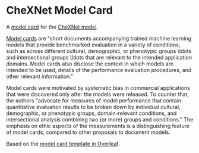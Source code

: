# CheXNet Model Card

A [model card](https://arxiv.org/abs/1810.03993) for the [CheXNet model](https://arxiv.org/abs/1711.05225).

[Model cards](https://arxiv.org/abs/1810.03993) are "short documents accompanying trained machine learning models that provide benchmarked evaluation in a variety of conditions, such as across different cultural, demographic, or phenotypic groups \ldots and intersectional groups \ldots that are relevant to the intended application domains. Model cards also disclose the context in which models are intended to be used, details of the performance evaluation procedures, and other relevant information."

Model cards were motivated by systematic bias in commercial applications that were discovered only after the models were released. To counter that, the authors "advocate for measures of model performance that contain quantitative evaluation results to be broken down by individual cultural, demographic, or phenotypic groups, domain-relevant conditions, and intersectional analysis combining two (or more) groups and conditions." The emphasis on ethic aspects of the measurements is a distinguishing feature of model cards, compared to other proposals to document models.

Based on the [model card template in Overleaf](https://www.overleaf.com/latex/templates/model-card-template/fjmvzbbbxmwx).
